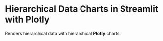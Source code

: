 # Hierarchical Data Charts in Streamlit with Plotly

Renders hierarchical data with hierarchical **Plotly** charts.
